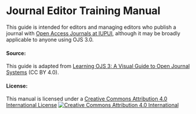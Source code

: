 # Journal Editor Training Manual
This guide is intended for editors and managing editors who publish a journal with [Open Access Journals at IUPUI](https://journals.iupui.edu), although it may be broadly applicable to anyone using OJS 3.0.

#### Source:
This guide is adapted from [Learning OJS 3: A Visual Guide to Open Journal Systems](https://www.gitbook.com/book/pkp/ojs3/details) (CC BY 4.0).

#### License:
This manual is licensed under a [Creative Commons Attribution 4.0 International License](https://creativecommons.org/licenses/by/4.0)
[![](https://i.creativecommons.org/l/by/4.0/88x31.png "Creative Commons Attribution 4.0 International")](http://creativecommons.org/licenses/by/4.0/)